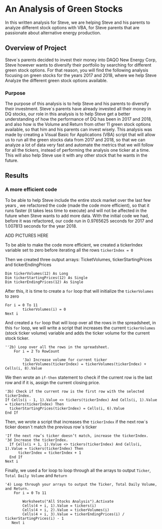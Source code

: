 # An Analysis of Green Stocks
In this written analysis for Steve, we are helping Steve and his parents to analyze different stock options with VBA, for Steve parents that are passionate about alternative energy production.

## Overview of Project

Steve´s parents decided to invest their money into DAQO New Energy Corp, Steve however wants to diversify their portfolio by searching for different green stock options. For that reason, you will find the following analysis focusing on green stocks for the years 2017 and 2018, where we help Steve Analyze the different green stock options available.

### Purpose

The purpose of this analysis is to help Steve and his parents to diversify their investment. Steve´s parents have already invested all their money in DQ stocks, our role in this analysis is to help Steve get a better understanding of how the performance of DQ has been in 2017 and 2018, and also how is the Volume and Return from other 11 green stock options available, so that him and his parents can invest wisely.
This analysis was made by creating a Visual Basic for Applications (VBA) script that will allow us to run all the green stocks data from 2017 and 2018, so that we can analyze a lot of data very fast and automate the metrics that we will follow for all the tickers, instead of performing the analysis one ticker at a time.
This will also help Steve use it with any other stock that he wants in the future.

## Results
### A more efficient code
To be able to help Steve include the entire stock market over the last few years , we refactored the code (made the code more efficient), so that it runs faster (it takes less time to execute) and will not be affected in the future when Steve wants to add more data. 
With the initial code we had, before it was refactored, our code run in 0.9765625 seconds for 2017 and 1.007813 seconds for the year 2018.

ADD PICTURES HERE

To be able to make the code more efficient, we created a tickerIndex variable set to zero before iterating all the rows
`tickerIndex = 0`

Then we created three output arrays: TicketVolumes, tickerStartingPrices and tickerEndingPrices

```
Dim tickerVolumes(12) As Long
Dim tickerStartingPrices(12) As Single
Dim tickerEndingPrices(12) As Single
```

After this, it is time to create a `for` loop that will initialize the `tickerVolumes` to zero

```
For i = 0 To 11
        tickerVolumes(i) = 0
Next i
```
    
And created a `for` loop that will loop over all the rows in the spreadsheet, in this `for` loop, we will write a script that increases the current `tickerVolumes` (stock ticker volume) variable and adds the ticker volume for the current stock ticker.

```
''2b) Loop over all the rows in the spreadsheet. 
    For i = 2 To RowCount
    
        '3a) Increase volume for current ticker
        tickerVolumes(tickerIndex) = tickerVolumes(tickerIndex) + Cells(i, 8).Value
```

We then wrote an `if-then` statement to check if the current row is the last row and if it is, assign the current closing price. 

```
'3b) Check if the current row is the first row with the selected tickerIndex. 
If Cells(i - 1, 1).Value <> tickers(tickerIndex) And Cells(i, 1).Value = tickers(tickerIndex) Then
  tickerStartingPrices(tickerIndex) = Cells(i, 6).Value
End If
```

Then, we wrote a script that increases the `tickerIndex` if the next row´s ticker doesn´t match the previous row´s ticker

```
'If the next row’s ticker doesn’t match, increase the tickerIndex.
'3d Increase the tickerIndex. 
  If Cells(i + 1, 1).Value <> tickers(tickerIndex) And Cells(i, 1).Value = tickers(tickerIndex) Then
      tickerIndex = tickerIndex + 1
  End If
Next i
```

Finally, we used a for loop to loop through all the arrays to output `Ticker`, `Total Daily Volume` and `Return`

```
'4) Loop through your arrays to output the Ticker, Total Daily Volume, and Return. 
    For i = 0 To 11
        
        Worksheets("All Stocks Analysis").Activate
        Cells(4 + i, 1).Value = tickers(i) 
        Cells(4 + i, 2).Value = tickerVolumes(i) 
        Cells(4 + i, 3).Value = tickerEndingPrices(i) / tickerStartingPrices(i) - 1
   Next i
```

